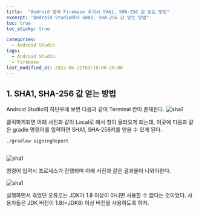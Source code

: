 ```yaml
---
title:  "Android 앱에 Firebase 추가시 SHA1, SHA-256 값 얻는 방법"
excerpt: "Android Studio에서 SHA1, SHA-256 값 얻는 방법"
toc: true
toc_sticky: true

categories:
  - Android Studio
tags:
  - Android Studio
  - Firebase
last_modified_at: 2022-05-22T09:10:00-20:00
---
```


## 1. SHA1, SHA-256 값 얻는 방법
Android Studio의 하단부에 보면 다음과 같이 Terminal 칸이 존재한다.
![sha1](https://hwisulee.github.io/assets/images/sha1.JPG)

클릭하게되면 아래 사진과 같이 Local로 해서 창이 올라오게 되는데, 이곳에 다음과 같은 gradle 명령어를 입력하면 SHA1, SHA-256키를 얻을 수 있게 된다.

<pre>
<code>./gradlew signingReport
</code>
</pre>

![sha1](https://hwisulee.github.io/assets/images/sha2.JPG)

명령어 입력시 프로세스가 진행되며 아래 사진과 같은 결과물이 나와야한다.

![sha1](https://hwisulee.github.io/assets/images/sha3.JPG)

실행하면서 겪었던 오류로는 JDK가 1.8 이상이 아니면 사용할 수 없다는 것이었다. 사용자들은 JDK 버전이 1.8(=JDK8) 이상 버전을 사용하도록 하자.
<!--stackedit_data:
eyJoaXN0b3J5IjpbOTE5NTM2MDIzLDEyMzQ3MjQxMTQsLTExND
M5NDU0NjYsLTIxMDY4ODU3OCwxNjE2NDUxMTU5LDE3ODgwMDU5
NjUsMTgxODE4NTg3LC0yMDY4OTA2NjQwLDEwNDA4NjY3OF19
-->